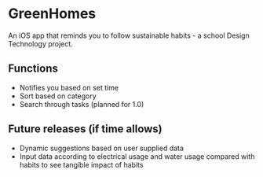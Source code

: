 # GreenHomes
An iOS app that reminds you to follow sustainable habits - a school Design Technology project.

## Functions
- Notifies you based on set time
- Sort based on category
- Search through tasks (planned for 1.0)

## Future releases (if time allows)
- Dynamic suggestions based on user supplied data
- Input data according to electrical usage and water usage compared with habits to see tangible impact of habits

